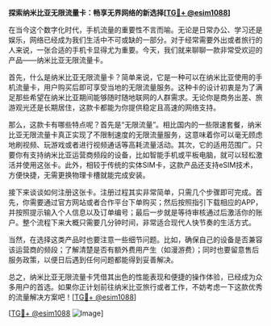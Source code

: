 **探索纳米比亚无限流量卡：畅享无界网络的新选择[[TG💪+ @esim1088](https://t.me/s/esim1088)]**

在当今这个数字化时代，手机流量的重要性不言而喻。无论是日常办公、学习还是娱乐，网络已经成为我们生活中不可或缺的一部分。对于经常需要外出或者旅行的人来说，一张合适的手机卡显得尤为重要。今天，我们就来聊聊一款非常受欢迎的产品——纳米比亚无限流量卡。

首先，什么是纳米比亚无限流量卡？简单来说，它是一种可以在纳米比亚使用的手机流量卡，用户购买后即可享受当地的无限流量服务。这种卡的设计初衷是为了满足那些希望在纳米比亚期间能够随时随地联网的人群需求。无论你是商务出差、旅游观光还是长期居住，这款卡都能为你提供稳定且高速的网络支持。

那么，这款卡有哪些特点呢？首先是“无限流量”。相比国内的一些限速套餐，纳米比亚无限流量卡真正实现了不限制速度的无限流量服务，这意味着你可以毫无顾虑地刷视频、玩游戏或者进行视频通话等高耗流量活动。其次，它的适用范围广。只要你有支持纳米比亚运营商频段的设备，比如智能手机或平板电脑，就可以轻松激活并使用这张卡。此外，相较于传统的实体SIM卡，这款产品还支持eSIM技术，方便快捷，无需更换物理卡槽就能完成安装。

接下来谈谈如何注册这张卡。注册过程其实非常简单，只需几个步骤即可完成。首先，你需要通过官方网站或者合作平台下单购买；然后按照指引下载相应的APP，并按照提示输入个人信息以及订单编号；最后一步就是等待审核通过后激活你的账户。整个流程下来大概只需要几分钟时间，非常适合现代人快节奏的生活方式。

当然，在选择这类产品时也要注意一些细节问题。比如，确保自己的设备是否兼容该运营商的频段；了解清楚是否有额外费用产生（如漫游费）；同时也要留意售后服务政策，以便日后遇到任何问题都能得到妥善解决。

总之，纳米比亚无限流量卡凭借其出色的性能表现和便捷的操作体验，已经成为众多用户的首选。如果你正计划前往纳米比亚旅行或者工作，不妨考虑一下这款优秀的流量解决方案吧！[[TG💪+ @esim1088](https://t.me/s/esim1088)]

[[TG💪+ @esim1088](https://t.me/s/esim1088) ![Image](https://i.postimg.cc/4NQfJmqS/Snipaste-2025-05-13-00-14-12.png)]